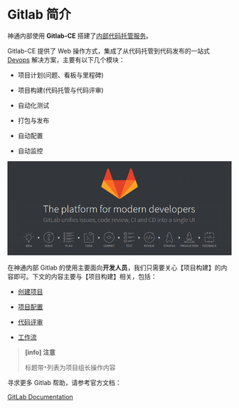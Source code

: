 # Gitlab 简介

神通内部使用 **Gitlab-CE** 搭建了[内部代码托管服务](/introduction/git-github-gitlab.md#Gitlab)。

Gitlab-CE 提供了 Web 操作方式，集成了从代码托管到代码发布的一站式 [Devops](https://baike.baidu.com/item/devops) 解决方案，主要有以下几个模块：

- 项目计划(问题、看板与里程碑)

- 项目构建(代码托管与代码评审)

- 自动化测试

- 打包与发布

- 自动配置

- 自动监控

![](/assets/gitlab-platforms.jpg)

在神通内部 Gitlab 的使用主要面向**开发人员**，我们只需要关心【项目构建】的内容即可。下文的内容主要与【项目构建】相关，包括：

- [创建项目](/setup/create-project.md)

- [项目配置](/config/protected-branch.md)

- [代码评审](/review/update.md)

- [工作流](/workflow/workflow.md)

> **[info] 注意**
>
> 标题带`*`列表为项目组长操作内容

寻求更多 Gitlab 帮助，请参考官方文档：

[GitLab Documentation](https://docs.gitlab.com/ce/README.html)

